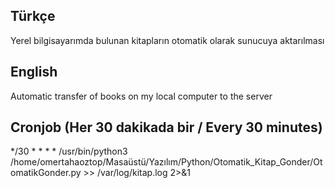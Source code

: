 ## Türkçe
Yerel bilgisayarımda bulunan kitapların otomatik olarak sunucuya aktarılması
## English
Automatic transfer of books on my local computer to the server
## Cronjob (Her 30 dakikada bir / Every 30 minutes)
*/30 * * * * /usr/bin/python3 /home/omertahaoztop/Masaüstü/Yazılım/Python/Otomatik_Kitap_Gonder/OtomatikGonder.py >> /var/log/kitap.log 2>&1
